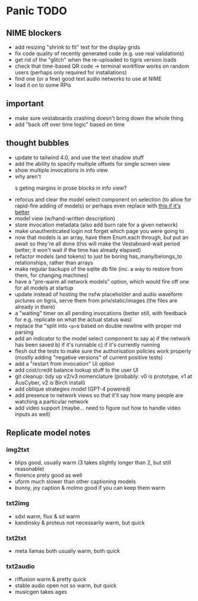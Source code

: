 # Panic TODO

## NIME blockers

- add resizing "shrink to fit" text for the display grids
- fix code quality of recently generated code (e.g. use real validations)
- get rid of the "glitch" when the re-uploaded to tigris version loads
- check that time-based QR code -> terminal workflow works on random users
  (perhaps only required for installations)
- find one (or a few) good text audio networks to use at NIME
- load it on to some RPis

## important

- make sure vestaboards crashing doesn't bring down the whole thing
- add "back off over time logic" based on time

## thought bubbles

- update to tailwind 4.0, and use the text shadow stuff
- add the ability to specify multiple offsets for single screen view
- show multiple invocations in info view
- why aren't <p>s geting margins in prose blocks in info view?
- refocus and clear the model select component on selection (to allow for
  rapid-fire adding of models) or perhaps even replace with
  [this if it's better](https://hexdocs.pm/autocomplete_input/readme.html)
- model view (w/hand-written description)
- store invocation metadata (also add burn rate for a given network)
- make unauthenticated login not forget which page you were going to
- now that models is an array, have them Enum.each through, but put an await so
  they're all done (this will make the Vestaboard-wait period better; it won't
  wait if the time has already elapsed)
- refactor models (and tokens) to just be boring has_many/belongs_to
  relationships, rather than arrays
- make regular backups of the sqlite db file (inc. a way to restore from them,
  for changing machines)
- have a "pre-warm all network models" option, which would fire off one for all
  models at startup
- update instead of hosting the nsfw placeholder and audio waveform pictures on
  tigris, serve them from priv/static/images (the files are already in there)
- a "waiting" timer on all pending invocations (better still, with feedback for
  e.g. replicate on what the actual status was)
- replace the "split into `<p>`s based on double newline with proper md parsing
- add an indicator to the model select component to say a) if the network has
  been saved b) if it's runnable c) if it's currently running
- flesh out the tests to make sure the authorisation policies work properly
  (mostly adding "negative versions" of current positive tests)
- add a "restart from invocation" UI option
- add cost/credit balance lookup stuff to the user UI
- git cleanup: tidy up v2/v3 nomenclature (probably: v0 is prototype, v1 at
  AusCyber, v2 is Birch install)
- add oblique strategies model (GPT-4 powered)
- add presence to network views so that it'll say how many people are watching a
  particular network
- add video support (maybe... need to figure out how to handle video inputs as
  well)

## Replicate model notes

### img2txt

- blips good, usually warm (3 takes slightly longer than 2, but still
  reasonable)
- florence prety good as well
- uform much slower than other captioning models
- bunny, joy caption & molmo good if you can keep them warm

### txt2img

- sdxl warm, flux & sd warm
- kandinsky & proteus not necessarily warm, but quick

### txt2txt

- meta llamas both usually warm, both quick

### txt2audio

- riffusion warm & pretty quick
- stable audio open not so warm, but quick
- musicgen takes ages
